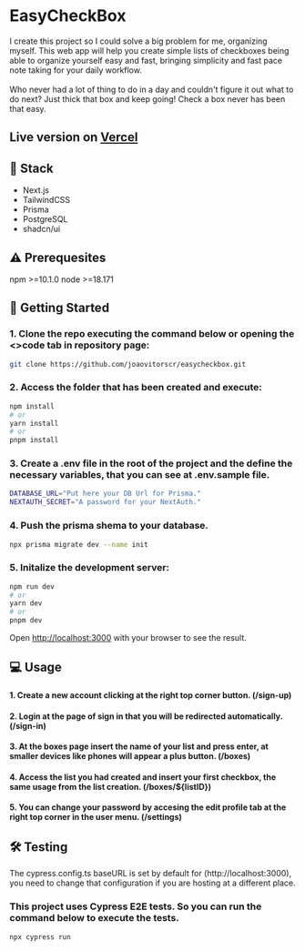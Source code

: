 # EasyCheckBox
I create this project so I could solve a big problem for me, organizing myself. This web app will help you create simple lists of checkboxes being able to organize yourself easy and fast, bringing simplicity and fast pace note taking for your daily workflow. <br /> <br />
Who never had a lot of thing to do in a day and couldn't figure it out what to do next? Just thick that box and keep going! Check a box never has been that easy.

## Live version on [Vercel](https://easycheckbox.vercel.app/)

## 🧱 Stack
* Next.js
* TailwindCSS
* Prisma
* PostgreSQL
* shadcn/ui

## ⚠️ Prerequesites
npm >=10.1.0
node >=18.171

## 🔌 Getting Started

### 1. Clone the repo executing the command below or opening the <>code tab in repository page:
```bash
git clone https://github.com/joaovitorscr/easycheckbox.git
```

### 2. Access the folder that has been created and execute:
```bash
npm install
# or
yarn install
# or
pnpm install
```

### 3. Create a .env file in the root of the project and the define the necessary variables, that you can see at .env.sample file.
```bash
DATABASE_URL="Put here your DB Url for Prisma."
NEXTAUTH_SECRET="A password for your NextAuth."
```

### 4. Push the prisma shema to your database.
```bash
npx prisma migrate dev --name init
```

### 5. Initalize the development server:
```bash
npm run dev
# or
yarn dev
# or
pnpm dev
```
Open [http://localhost:3000](http://localhost:3000) with your browser to see the result.

## 💻 Usage

#### 1. Create a new account clicking at the right top corner button. (/sign-up)
#### 2. Login at the page of sign in that you will be redirected automatically. (/sign-in)
#### 3. At the boxes page insert the name of your list and press enter, at smaller devices like phones will appear a plus button. (/boxes)
#### 4. Access the list you had created and insert your first checkbox, the same usage from the list creation. (/boxes/${listID})
#### 5. You can change your password by accesing the edit profile tab at the right top corner in the user menu. (/settings)

## 🛠️ Testing

The cypress.config.ts baseURL is set by default for (http://localhost:3000), you need to change that configuration if you are hosting at a different place.

### This project uses Cypress E2E tests. So you can run the command below to execute the tests.
```bash
npx cypress run
```
